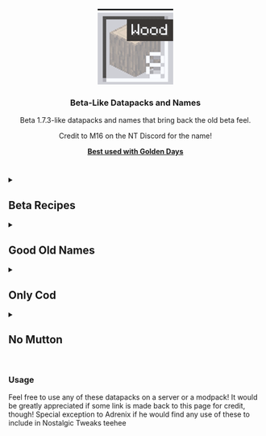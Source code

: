 <!-- PROJECT LOGO -->
<br />
<div align="center">
  <a href="https://github.com/othneildrew/Best-README-Template">
    <img src="Good-Old-Items/pack.png" alt="Pack PNG" width="150" height="150">
  </a>

  <h3 align="center">Beta-Like Datapacks and Names</h3>

  <p align="center">
    Beta 1.7.3-like datapacks and names that bring back the old beta feel.
  <p>Credit to M16 on the NT Discord for the name!</p>
    <a href="https://github.com/PoeticRainbow/golden-days"><strong>Best used with Golden Days</strong></a>
  </p>
</div>


#
<details closed>
  <summary><h2>Beta Recipes</h2></summary>
    Beta Recipes emoves all recipes from the game, and only adds back those that were in Beta 1.7.3. This in combination with the other datpacks, Nostalgic Tweaks, Fabrication and Cabbage's Retro Generator can be used to recreate an almost 1 for 1 Beta 1.7.3 experience.
  <p>Credit to https://github.com/prxvatescrxpts for writing the majority of this pack!</p>
</details>
<details closed>
  <summary><h2>Good Old Names</h2></summary>
    Adds back and replaces lot of old names, renaming all wood types to "wood", wood type fences to "wood", and much more. Golden Days fixes almost all the rest of the names that aren't included in this pack. Not all names are directly from 1.7.3 - crafting table is "Workbench", as it was through b1.0-b1.2.
</details>
<details closed>
  <summary><h2>Only Cod</h2></summary>
    Makes the fishing loot tables only contain Cod, or "Raw Fish", as Good Old Names corrects. Removes all junk and treasure loot from the loot tables, effectively nerfing the modern fish farm.
</details>
<details closed>
  <summary><h2>No Mutton</h2></summary>
    Throughout Beta 1.7.3 and Release 1.7, sheep could be killed to drop 1 wool, but did not drop mutton because it had yet to be added. This datapack reverts to that behavior.
</details>

#
### Usage
<p>Feel free to use any of these datapacks on a server or a modpack! It would be greatly appreciated if some link is made back to this page for credit, though! Special exception to Adrenix if he would find any use of these to include in Nostalgic Tweaks teehee

